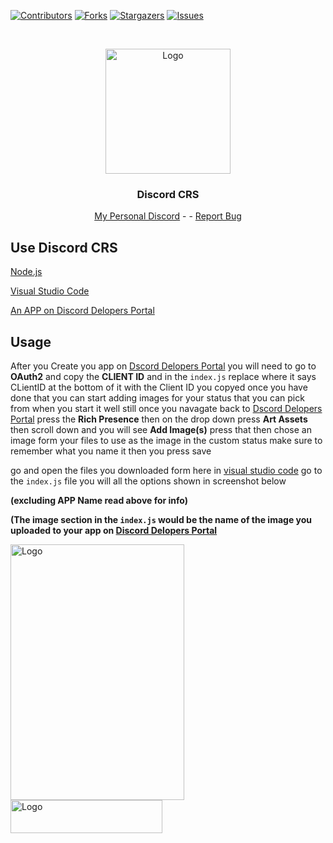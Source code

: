 [![Contributors][contributors-shield]][contributors-url]
[![Forks][forks-shield]][forks-url]
[![Stargazers][stars-shield]][stars-url]
[![Issues][issues-shield]][issues-url]




<br />
<p align="center">
  <a href="https://github.com/Oni-Chan-inc/Discord-CRS">
    <img src="https://i.imgur.com/YaUt808.png" alt="Logo" width="200" height="200">
  </a>

  <h3 align="center">Discord CRS</h3>

  <p align="center">
    <a href="https://discord.gg/pUrfvpzkth">My Personal Discord</a>
    -  
    -
    <a href="https://github.com/Oni-Chan-inc/Discord-CRS/issues">Report Bug</a>
  </p>
</p>


## Use Discord CRS

[Node.js](https://nodejs.org/en/)

[Visual Studio Code](https://code.visualstudio.com/)

[An APP on Discord Delopers Portal](https://discord.com/developers/applications)


## Usage
After you Create you app on [Dscord Delopers Portal](https://discord.com/developers/applications) you will need to go to **OAuth2** and copy the **CLIENT ID** and in the `index.js` replace where it says CLientID at the bottom of it with the Client ID you copyed once you have done that you can start adding images for your status that you can pick from when you start it well still once you navagate back to [Dscord Delopers Portal](https://discord.com/developers/applications) press the **Rich Presence** then on the drop down press **Art Assets** then scroll down and you will see **Add Image(s)** press that then chose an image form your files to use as the image in the custom status make sure to remember what you name it then you press save

go and open the files you downloaded form here in [visual studio code](https://code.visualstudio.com/) go to the `index.js` file you will all the options shown in screenshot below 

**(excluding APP Name read above for info)**

**(The image section in the `index.js` would be the name of the image you uploaded to your app on [Discord Delopers Portal](https://discord.com/developers/applications)**

<img src="https://media.discordapp.net/attachments/789007056244834304/835035612545155102/fix.png" alt="Logo" width="278" height="409">


<img src="https://media.discordapp.net/attachments/729888976315613327/835036813776125972/done.png" alt="Logo" width="243" height="53">

[contributors-shield]: https://img.shields.io/github/contributors/Oni-Chan-inc/Discord-CRS.svg?style=for-the-badge
[contributors-url]: https://github.com/Oni-Chan-inc/Discord-CRS/graphs/contributors
[forks-shield]: https://img.shields.io/github/forks/Oni-Chan-inc/Discord-CRS.svg?style=for-the-badge
[forks-url]: https://github.com/Oni-Chan-inc/Discord-CRS/network/members
[stars-shield]: https://img.shields.io/github/stars/Oni-Chan-inc/Discord-CRS.svg?style=for-the-badge
[stars-url]: https://github.com/Oni-Chan-inc/Discord-CRS/stargazers
[issues-shield]: https://img.shields.io/github/issues/Oni-Chan-inc/Discord-CRS.svg?style=for-the-badge
[issues-url]: https://github.com/Oni-Chan-inc/Discord-CRS/issues

